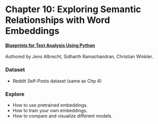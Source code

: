 # Chapter 10: Exploring Semantic Relationships with Word Embeddings

#### [Blueprints for Text Analysis Using Python](https://www.oreilly.com/library/view/blueprints-for-text/9781492074076/)
Authored by Jens Albrecht, Sidharth Ramachandran, Christian Winkler.

### Dataset

* Reddit Self-Posts dataset (same as Chp 4)

### Explore

* How to use pretrained embeddings.
* How to train your own embeddings.
* How to compare and visualize different models.

